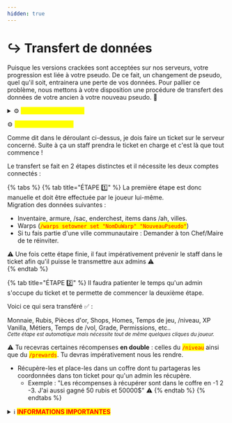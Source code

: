 ```yaml
---
hidden: true
---
```


# ↪️ Transfert de données

Puisque les versions crackées sont acceptées sur nos serveurs, votre progression est liée à votre pseudo. De ce fait, un changement de pseudo, quel qu'il soit, entrainera une perte de vos données. Pour pallier ce problème, nous mettons à votre disposition une procédure de transfert des données de votre ancien à votre nouveau pseudo. 🤔



<details>

<summary>⚙️ <mark style="color:yellow;">Ce que je dois savoir !</mark></summary>

* Faire un ticket sur le discord du serveur en question. [Astralya](http://discord.gg/astralya) | [Swaynight](https://discord.gg/swaynight)

Pour procéder au transfert de données, il faut que les deux comptes soient connectés en même temps. Pour se faire, des applications crackées existent comme par exemple, Tlauncher.

Il faudra aussi s'armer de patience. En effet, si la plus grosse partie du transfert a été automatisée pour vous, certaines étapes sont tout de même à effectuer **manuellement**.

⚠️ <mark style="color:red;">Un tel transfert n'est pas un jeu ! Veillez à bien suivre toutes les étapes indiquées afin de ne pas perdre de données !</mark>

</details>



⚙️ <mark style="color:yellow;">Ce que je dois faire !</mark>&#x20;

&#x20;  Comme dit dans le déroulant ci-dessus, je dois faire un ticket sur le serveur concerné. Suite à ça un    staff prendra le ticket en charge et c'est là que tout commence !&#x20;

Le transfert se fait en 2 étapes distinctes et il nécessite les deux comptes connectés :&#x20;

{% tabs %}
{% tab title="ÉTAPE 1️⃣" %}
La première étape est donc manuelle et doit être effectuée par le joueur lui-même. \
Migration des données suivantes :

* Inventaire, armure, /sac, enderchest, items dans /ah, villes.&#x20;
* Warps (<mark style="color:red;">`/warps setowner set "NomDuWarp" "NouveauPseudo"`</mark>)&#x20;
* Si tu fais partie d'une ville communautaire : Demander à ton Chef/Maire de te réinviter.&#x20;

⚠️ Une fois cette étape finie, il faut impérativement prévenir le staff dans le ticket afin qu'il puisse le transmettre aux admins ⚠️ \
&#x20;
{% endtab %}

{% tab title="ÉTAPE 2️⃣" %}
Il faudra patienter le temps qu'un admin s'occupe du ticket et te permette de commencer la deuxième étape.

Voici ce qui sera transféré ✅ :&#x20;

&#x20;    Monnaie, Rubis, Pièces d'or, Shops, Homes, Temps de jeu, /niveau, XP Vanilla, Métiers, Temps de /vol, Grade, Permissions, etc..\
<sub>_Cette étape est automatique mais nécessite tout de même quelques cliques du joueur._</sub>&#x20;

⚠️ Tu recevras certaines récompenses **en double** : celles du <mark style="color:red;">`/niveau`</mark> ainsi que du <mark style="color:red;">`/prewards`</mark>. Tu devras impérativement nous les rendre.&#x20;

* Récupère-les et place-les dans un coffre dont tu partageras les coordonnées dans ton ticket pour qu'un admin les récupère.
  * Exemple : "Les récompenses à récupérer sont dans le coffre en -1 2 -3. J'ai aussi gagné 50 rubis et 50000$" ⚠️
{% endtab %}
{% endtabs %}

<details>

<summary>ℹ️ <mark style="color:red;"><strong>INFORMATIONS IMPORTANTES</strong></mark></summary>

* La progression des <mark style="color:red;">`/quetes`</mark> n’est pas transférable.
* Les étapes du menu <mark style="color:red;">`/transfertcompte`</mark> sont **ordonnées**. Suis-les dans l’ordre pour éviter toute perte de données, qui ne sera **pas remboursée** si tu te trompes.
* Le transfert déplace les données de A vers B en **supprimant** celles de A (étant maintenant sur B). Ainsi, **si tu déconnectes un compte en cours de transfert, des données risquent d’être écrasées sans possibilité de récupération.**

_Ce processus est simple et rapide si la procédure est bien respectée. Si tu as besoin de plus d'informations, n'hésite pas !_

</details>
